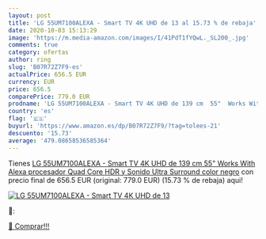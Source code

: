 ```yaml
---
layout: post
title: 'LG 55UM7100ALEXA - Smart TV 4K UHD de 13 al 15.73 % de rebaja'
date: 2020-10-03 15:13:29
image: 'https://m.media-amazon.com/images/I/41PdT1fYQwL._SL200_.jpg'
comments: true
category: ofertas
author: ring
slug: 'B07R72Z7F9-es'
actualPrice: 656.5 EUR
currency: EUR
price: 656.5
comparePrice: 779.0 EUR
prodname: 'LG 55UM7100ALEXA - Smart TV 4K UHD de 139 cm  55"  Works With Alexa  procesador Quad Core  HDR y Sonido Ultra Surround  color negro'
country: 'es'
flag: '🇪🇸'
buyurl: 'https://www.amazon.es/dp/B07R72Z7F9/?tag=tolees-21'
descuento: '15.73'
average: '479.08658536585364'
---
```


Tienes [LG 55UM7100ALEXA - Smart TV 4K UHD de 139 cm  55"  Works With Alexa  procesador Quad Core  HDR y Sonido Ultra Surround  color negro](https://www.amazon.es/dp/B07R72Z7F9/?tag=tolees-21) con precio final de  656.5 EUR (original: 779.0 EUR) (15.73 %  de rebaja) aqui!

[![LG 55UM7100ALEXA - Smart TV 4K UHD de 13](https://m.media-amazon.com/images/I/41PdT1fYQwL._SL200_.jpg)](https://www.amazon.es/dp/B07R72Z7F9/?tag=tolees-21)

🔎:


[🛒 Comprar!!!](https://www.amazon.es/dp/B07R72Z7F9/?tag=tolees-21)
